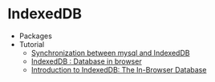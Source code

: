 # IndexedDB
* Packages
* Tutorial
    - [Synchronization between mysql and IndexedDB](http://goo.gl/QCbW7D)
    - [IndexedDB : Database in browser](http://goo.gl/f6gaT5)
    - [Introduction to IndexedDB: The In-Browser Database](http://goo.gl/XMbFUc)
